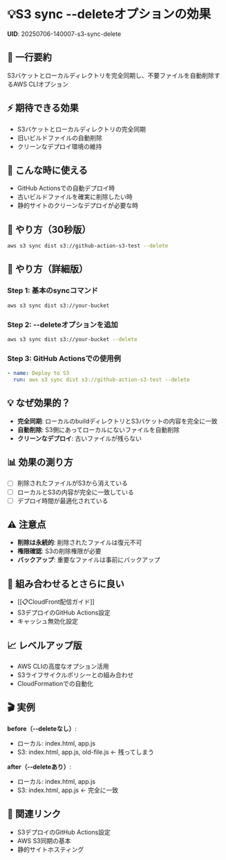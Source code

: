 # 💡S3 sync --deleteオプションの効果

**UID**: 20250706-140007-s3-sync-delete

## 📝 一行要約
S3バケットとローカルディレクトリを完全同期し、不要ファイルを自動削除するAWS CLIオプション

## ⚡ 期待できる効果
- S3バケットとローカルディレクトリの完全同期
- 旧いビルドファイルの自動削除
- クリーンなデプロイ環境の維持

## 📍 こんな時に使える
- GitHub Actionsでの自動デプロイ時
- 古いビルドファイルを確実に削除したい時
- 静的サイトのクリーンなデプロイが必要な時

## 🎯 やり方（30秒版）
```bash
aws s3 sync dist s3://github-action-s3-test --delete
```

## 📱 やり方（詳細版）

### Step 1: 基本のsyncコマンド
```bash
aws s3 sync dist s3://your-bucket
```

### Step 2: --deleteオプションを追加
```bash
aws s3 sync dist s3://your-bucket --delete
```

### Step 3: GitHub Actionsでの使用例
```yaml
- name: Deploy to S3
  run: aws s3 sync dist s3://github-action-s3-test --delete
```

## 💡 なぜ効果的？
- **完全同期**: ローカルのbuildディレクトリとS3バケットの内容を完全に一致
- **自動削除**: S3側にあってローカルにないファイルを自動削除
- **クリーンなデプロイ**: 古いファイルが残らない

## 📊 効果の測り方
- [ ] 削除されたファイルがS3から消えている
- [ ] ローカルとS3の内容が完全に一致している
- [ ] デプロイ時間が最適化されている

## ⚠️ 注意点
- **削除は永続的**: 削除されたファイルは復元不可
- **権限確認**: S3の削除権限が必要
- **バックアップ**: 重要なファイルは事前にバックアップ

## 🔗 組み合わせるとさらに良い
- [[📋CloudFront配信ガイド]]
- S3デプロイのGitHub Actions設定
- キャッシュ無効化設定

## 📈 レベルアップ版
- AWS CLIの高度なオプション活用
- S3ライフサイクルポリシーとの組み合わせ
- CloudFormationでの自動化

## 🎬 実例
**before（--deleteなし）**:
- ローカル: index.html, app.js
- S3: index.html, app.js, old-file.js ← 残ってしまう

**after（--deleteあり）**:
- ローカル: index.html, app.js
- S3: index.html, app.js ← 完全に一致

## 🔄 関連リンク
- S3デプロイのGitHub Actions設定
- AWS S3同期の基本
- 静的サイトホスティング
